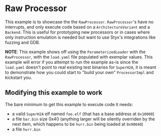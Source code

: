# Raw Processor

This example is to showcase the the `RawProcessor`. `RawProcessor`'s have no interrupts, and only
execute code based on a `ArchitectureVariant` and a `Backend`. This is useful for prototyping new
processors or in cases where only instruction emulation is needed but want to use Styx's
integrations like fuzzing and GDB.

**NOTE**: This example shows off using the `ParameterizedLoader` with the `RawProcessor`,
with the `load.yaml` file populated with exemplar values. This example will error if you attempt to run the example as-is since
the `load.yaml` doesn't point to real existing test binaries for `SuperH2A`, it is meant
to demonstrate how you could start to "build your own" `ProcessorImpl` and kickstart you.

## Modifying this example to work

The bare minimum to get this example to execute code it needs:
- a valid `SuperH2A` elf named `foo.elf` (that has a base address at `0x10000`)
- a file `bar.bin` size 0x40 (anything larger will be silently overriden by the next item, which happens to be `hurr.bin` being loaded at `0x90040`)
- a file `hurr.bin`
